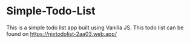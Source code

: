 # Simple-Todo-List
This is a simple todo list app built using Vanilla JS.
This todo list can be found on https://nixtodolist-2aa03.web.app/ 